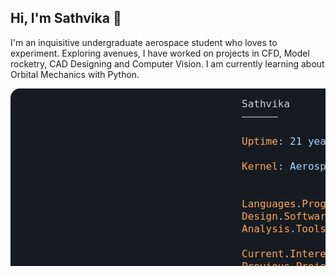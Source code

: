 

## Hi, I'm Sathvika 👋

I'm an inquisitive undergraduate aerospace student who loves to experiment. Exploring avenues, I have worked on projects in CFD, Model rocketry, CAD Designing and Computer Vision. I am currently learning about Orbital Mechanics with Python. 

<?xml version="1.0" encoding="utf-8"?><svg xmlns="http://www.w3.org/2000/svg" font-family="Andale Mono,AndaleMono,Consolas,monospace" width="975px" height="550px" font-size="16px">
<style>
.keyColor {fill: #ffa657;}
.valueColor {fill: #a5d6ff;}
.addColor {fill: #3fb950;}
.delColor {fill: #f85149;}
.commentColor {fill: #8b949e;}
text, tspan {white-space: pre;}
</style>

<rect width="970px" height="530px" fill="#161b22" rx="15"/>

<text x="370" y="30" fill="#c9d1d9">
<tspan x="370" y="30">Sathvika</tspan>
<tspan x="370" y="50">——————</tspan>
<tspan x="370" y="90" class="keyColor">Uptime</tspan>: <tspan class="valueColor">21 years</tspan>
<tspan x="370" y="130" class="keyColor">Kernel</tspan>: <tspan class="valueColor">Aerospace Engineering</tspan><tspan class="commentColor"> #CPET</tspan>
<tspan x="370" y="190" class="keyColor">Languages</tspan>.<tspan class="keyColor">Programming</tspan>: <tspan class="valueColor">Python, MATLAB, Arduino, MySQL</tspan>
<tspan x="370" y="210" class="keyColor">Design</tspan>.<tspan class="keyColor">Softwares</tspan>: <tspan class="valueColor">SolidWorks, Fusion 360 Markdown</tspan>
<tspan x="370" y="230" class="keyColor">Analysis</tspan>.<tspan class="keyColor">Tools</tspan>: <tspan class="valueColor">Ansys Mechanical APDL</tspan>
<tspan x="370" y="270" class="keyColor">Current</tspan>.<tspan class="keyColor">Interest</tspan>: <tspan class="valueColor">Orbital Mechanics with Python</tspan>
<tspan x="370" y="290" class="keyColor">Previous</tspan>.<tspan class="keyColor">Project Avenues</tspan>: <tspan class="valueColor">CFD, Model Rocketry, Computer Vision, CAD Designing</tspan>
<tspan x="370" y="330" class="keyColor">Contact</tspan>:
<tspan x="370" y="350">——————</tspan>
<tspan x="370" y="390" class="keyColor">LinkedIn</tspan>: <tspan class="valueColor">linkedin.com/in/sathvika-bala/</tspan>
<tspan x="370" y="450" class="keyColor">GitHub Stats</tspan>:
<tspan x="370" y="470">——————</tspan>
</text>
</svg>
<!--
**SquareAstronaut-RoundAirlock/SquareAstronaut-RoundAirlock** is a ✨ _special_ ✨ repository because its `README.md` (this file) appears on your GitHub profile.

Here are some ideas to get you started:

- 🔭 I’m currently working on ...
- 🌱 I’m currently learning ...
- 👯 I’m looking to collaborate on ...
- 🤔 I’m looking for help with ...
- 💬 Ask me about ...
- 📫 How to reach me: ...
- 😄 Pronouns: ...
- ⚡ Fun fact: ...
-->
